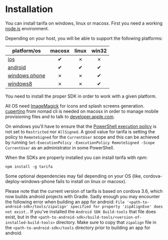 # Installation

You can install tarifa on windows, linux or macosx. First you need a working
[node.js](http://nodejs.org/) environment.

Depending on your host, you will be able to support the following platforms:

| platform/os                                | macosx | linux | win32 |
| -------------------------------------------|:------:|:-----:|:-----:|
| [ios](http://developer.apple.com/)         | ✔      | ✗     | ✗     |
| [android](http://developer.android.com/)   | ✔      | ✔     | ✔     |
| [windows phone](http://dev.windows.com/en-us/develop/download-phone-sdk) | ✗      | ✗     | ✔     |
| [windows8](http://dev.windows.com/en-us/develop/downloads) | ✗      | ✗     | ✔     |

You need to install the proper SDK in order to work with a given platform.

All OS need [ImageMagick](http://www.imagemagick.org/) for icons and splash screens generation.
[cupertino](https://github.com/nomad/cupertino) from nomad cli is needed on
macosx in order to manage mobile provisioning files and to talk to
[developer.apple.com](http://developer.apple.com/).

On windows you'll have to ensure that the [PowerShell execution policy](http://technet.microsoft.com/library/hh847748.aspx)
is not set to `Restricted` nor `AllSigned`. A good value for tarifa is setting the policy to `RemoteSigned` for the
`CurrentUser` scope and this can be achieved by running
`Set-ExecutionPolicy -ExecutionPolicy RemoteSigned -Scope CurrentUser` as an administrator in some PowerShell.

When the SDKs are properly installed you can install tarifa with *npm*:

```
npm install -g tarifa
```

Some optional dependencies may fail depending on your OS
(like, cordova-deploy-windows-phone fails to install on linux or macosx).

Please note that the current version of tarifa is based on cordova 3.6, which now builds android projects with Gradle.
Sadly enough you may encounter the following error when building an app for android: `File '<path-to-android-sdk>/tools/zipalign' specified for property 'zipAlignExe' does not exist.`.
If you've installed the `Android SDK Build-tools` that file does exist, but in the `<path-to-android-sdk>/build-tools/<version-of-installed-build-tools>` directory.
Make sure to copy that `zipalign` file in the `<path-to-android-sdk>/tools` directory prior to building an app for android.
